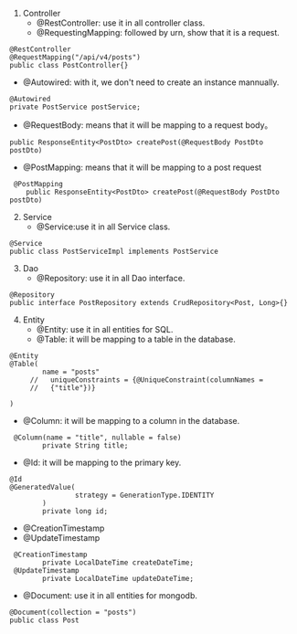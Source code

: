 1. Controller
   - @RestController: use it in all controller class.
   - @RequestingMapping: followed by urn, show that it is a request.
```
@RestController
@RequestMapping("/api/v4/posts")
public class PostController{}
```
   - @Autowired: with it, we don't need to create an instance mannually.
```
@Autowired
private PostService postService;

```
   - @RequestBody: means that it will be mapping to a request body。
```
public ResponseEntity<PostDto> createPost(@RequestBody PostDto postDto) 
```
   - @PostMapping: means that it will be mapping to a post request
```
 @PostMapping
    public ResponseEntity<PostDto> createPost(@RequestBody PostDto postDto)
```
2. Service
   - @Service:use it in all Service class.
```
@Service
public class PostServiceImpl implements PostService
```
3. Dao
   - @Repository: use it in all Dao interface.
```
@Repository
public interface PostRepository extends CrudRepository<Post, Long>{}
```
4. Entity
   - @Entity: use it in all entities for SQL.
   - @Table: it will be mapping to a table in the database.
```
@Entity
@Table(
        name = "posts"
     //   uniqueConstraints = {@UniqueConstraint(columnNames =
     //   {"title"})}

)
```
   - @Column: it will be mapping to a column in the database.
```
 @Column(name = "title", nullable = false)
        private String title;
```
   - @Id: it will be mapping to the primary key.
```
@Id
@GeneratedValue(
                strategy = GenerationType.IDENTITY
        )
        private long id;
```
   - @CreationTimestamp
   - @UpdateTimestamp
```
 @CreationTimestamp
        private LocalDateTime createDateTime;
 @UpdateTimestamp
        private LocalDateTime updateDateTime;
```
   - @Document: use it in all entities for mongodb.
```
@Document(collection = "posts")
public class Post 
```